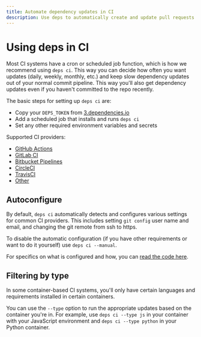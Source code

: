 ```yaml
---
title: Automate dependency updates in CI
description: Use deps to automatically create and update pull requests on GitHub, GitLab, and Bitbucket.
---
```

# Using deps in CI

Most CI systems have a cron or scheduled job function,
which is how we recommend using `deps ci`.
This way you can decide how often you want updates (daily, weekly, monthly, etc.) and keep slow dependency updates out of your normal commit pipeline.
This way you'll also get dependency updates even if you haven't committed to the repo recently.

The basic steps for setting up `deps ci` are:

- Copy your `DEPS_TOKEN` from [3.dependencies.io](https://3.dependencies.io)
- Add a scheduled job that installs and runs `deps ci`
- Set any other required environment variables and secrets

Supported CI providers:

- [GitHub Actions](/github-actions/)
- [GitLab CI](/gitlab-ci/)
- [Bitbucket Pipelines](/bitbucket-pipelines/)
- [CircleCI](/circleci/)
- [TravisCI](/travisci/)
- [Other](/other-ci/)

## Autoconfigure

By default, `deps ci` automatically detects and configures various settings for common CI providers.
This includes setting `git config` user name and email,
and changing the git remote from ssh to https.

To disable the automatic configuration (if you have other requirements or want to do it yourself) use `deps ci --manual`.

For specifics on what is configured and how, you can [read the code here](https://github.com/dropseed/deps/search?l=Go&q=autoconfigure).

## Filtering by type

In some container-based CI systems,
you'll only have certain languages and requirements installed in certain containers.

You can use the `--type` option to run the appropriate updates based on the container you're in. For example, use `deps ci --type js` in your container with your JavaScript environment and `deps ci --type python` in your Python container.
